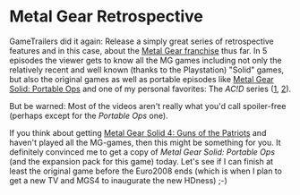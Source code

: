 # Metal Gear Retrospective

GameTrailers did it again: Release a simply great series of retrospective features and in this case, about the [Metal Gear franchise](http://www.gametrailers.com/retrospective.php#Metal%20Gear) thus far.  In 5 episodes the viewer gets to know all the MG games including not only the relatively recent and well known (thanks to the Playstation) "Solid" games, but also the original games as well as portable episodes like [Metal Gear Solid: Portable Ops](http://www.konami.jp/gs/game/mpo/) and one of my personal favorites: The *AC!D* series ([1](http://www.konami.jp/gs/game/mga/english/index.html), [2](http://www.konami.jp/gs/game/mga2/index.html)). 

But be warned: Most of the videos aren't really what you'd call spoiler-free (perhaps except for the *Portable Ops* one). 

If you think about getting [Metal Gear Solid 4: Guns of the Patriots](http://www.konami.jp/mgs4/global/index.html) and haven't played all the MG-games, then this might be something for you. It definitely convinced me to get a copy of *Metal Gear Solid: Portable Ops* (and the expansion pack for this game) today. Let's see if I can finish at least the original game before the Euro2008 ends (which is when I plan to get a new TV and MGS4 to inaugurate the new HDness) ;-)